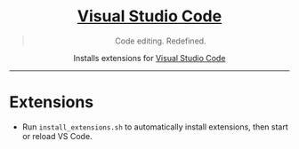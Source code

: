 <div align="center">
  <h1>
    <a href="https://code.visualstudio.com/">Visual Studio Code</a>
  </h1>
  <blockquote>Code editing. Redefined.</blockquote>
  <p>Installs extensions for <a href="https://code.visualstudio.com/">Visual Studio Code</a></p>
</div>
<hr />

# Extensions

- Run `install_extensions.sh` to automatically install extensions, then start or reload VS Code.
